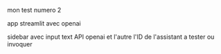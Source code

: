 mon test numero 2 

app streamlit avec openai 

sidebar avec input text API openai et l'autre l'ID de l'assistant a tester ou invoquer
